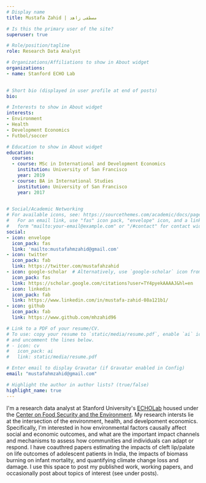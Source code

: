 ```yaml
---
# Display name
title: Mustafa Zahid | مصطفى زاهد

# Is this the primary user of the site?
superuser: true

# Role/position/tagline
role: Research Data Analyst

# Organizations/Affiliations to show in About widget
organizations:
- name: Stanford ECHO Lab
  

# Short bio (displayed in user profile at end of posts)
bio: 

# Interests to show in About widget
interests: 
- Environment
- Health
- Development Economics
- Futbol/soccer

# Education to show in About widget
education:
  courses:
  - course: MSc in International and Development Economics
    institution: University of San Francisco
    year: 2019
  - course: BA in International Studies
    institution: University of San Francisco
    year: 2017
  

# Social/Academic Networking
# For available icons, see: https://sourcethemes.com/academic/docs/page-builder/#icons
#   For an email link, use "fas" icon pack, "envelope" icon, and a link in the
#   form "mailto:your-email@example.com" or "/#contact" for contact widget.
social:
- icon: envelope
  icon_pack: fas
  link: 'mailto:mustafahmzahid@gmail.com'
- icon: twitter
  icon_pack: fab
  link: https://twitter.com/mustafahzahid
- icon: google-scholar  # Alternatively, use `google-scholar` icon from `ai` icon pack
  icon_pack: fas
  link: https://scholar.google.com/citations?user=TY4pyekAAAAJ&hl=en
- icon: linkedin
  icon_pack: fab
  link: https://www.linkedin.com/in/mustafa-zahid-08a121b1/
- icon: github
  icon_pack: fab
  link: https://www.github.com/mhzahid96

# Link to a PDF of your resume/CV.
# To use: copy your resume to `static/media/resume.pdf`, enable `ai` icons in `params.toml`, 
# and uncomment the lines below.
# - icon: cv
#   icon_pack: ai
#   link: static/media/resume.pdf

# Enter email to display Gravatar (if Gravatar enabled in Config)
email: "mustafahmzahid@gmail.com"

# Highlight the author in author lists? (true/false)
highlight_name: true
---
```


I'm a research data analyst at Stanford University's <a href=http://echolabs.squarespace.com>ECHOLab</a>   housed under the <a href=http://fse.fsi.stanford.edu>Center on Food Security and the Environment</a>. My research intersts lie at the intersection of the environment, health, and develpoment economics. Specifically, I'm interested in how environmental factors causally affect social and economic outcomes, and what are the important impact channels and mechanisms to assess how communities and individuals can adapt or respond. I have coauthred papers estimating the impacts of cleft lip/palate on life outcomes of adolescent patients in India, the impacts of biomass burning on infant mortality, and quantifying climate change loss and damage. I use this space to post my published work, working papers, and occasionally post about topics of interest (see under posts).